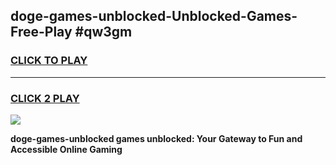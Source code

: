 
## doge-games-unblocked-Unblocked-Games-Free-Play #qw3gm
<h3>
<a href="https://us.freeplayer.one?title=doge-games-unblocked&ref=9M">CLICK TO PLAY</a></h3>
<hr>

<h3>
<a href="https://us.freeplayer.one?title=doge-games-unblocked&ref=9M">CLICK 2 PLAY</a>
  
</h3>

<a href="https://us.freeplayer.one?title=doge-games-unblocked&ref=9M"><img src="https://clearcache.store/games.png"></a>


**doge-games-unblocked games unblocked: Your Gateway to Fun and Accessible Online Gaming**
